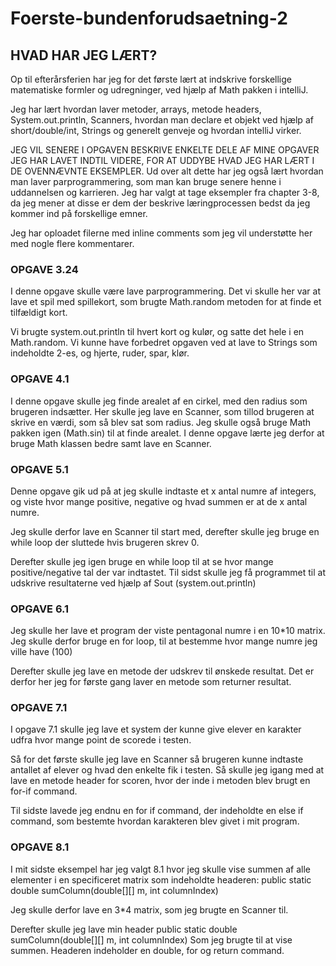 # Foerste-bundenforudsaetning-2

## HVAD HAR JEG LÆRT?


Op til efterårsferien har jeg for det første lært at indskrive forskellige matematiske formler og udregninger, ved hjælp af Math pakken i intelliJ. 

Jeg har lært hvordan laver metoder, arrays, metode headers, System.out.println, Scanners, hvordan man declare et objekt ved hjælp af short/double/int, Strings og generelt genveje og hvordan intelliJ virker.


JEG VIL SENERE I OPGAVEN BESKRIVE ENKELTE DELE AF MINE OPGAVER JEG HAR LAVET INDTIL VIDERE, FOR AT UDDYBE HVAD JEG HAR LÆRT I DE OVENNÆVNTE EKSEMPLER. 
Ud over alt dette har jeg også lært hvordan man laver parprogrammering, som man kan bruge senere henne i uddannelsen og karrieren.
Jeg har valgt at tage eksempler fra chapter 3-8, da jeg mener at disse er dem der beskrive læringprocessen bedst da jeg kommer ind på forskellige emner.

Jeg har oploadet filerne med inline comments som jeg vil understøtte her med nogle flere kommentarer. 

### OPGAVE 3.24


I denne opgave skulle være lave parprogrammering. Det vi skulle her var at lave et spil med spillekort, som brugte Math.random metoden for at finde et tilfældigt kort.

Vi brugte system.out.println til hvert kort og kulør, og satte det hele i en Math.random. Vi kunne have forbedret opgaven ved at lave to Strings som indeholdte 2-es, og hjerte, ruder, spar, klør. 



### OPGAVE 4.1


I denne opgave skulle jeg finde arealet af en cirkel, med den radius som brugeren indsætter. 
Her skulle jeg lave en Scanner, som tillod brugeren at skrive en værdi, som så blev sat som radius. 
Jeg skulle også bruge Math pakken igen (Math.sin) til at finde arealet. I denne opgave lærte jeg derfor at bruge Math klassen bedre samt lave en Scanner.



### OPGAVE 5.1


Denne opgave gik ud på at jeg skulle indtaste et x antal numre af integers, og viste hvor mange positive, negative og hvad summen er at de x antal numre. 

Jeg skulle derfor lave en Scanner til start med, derefter skulle jeg bruge en while loop der sluttede hvis brugeren skrev 0.

Derefter skulle jeg igen bruge en while loop til at se hvor mange positive/negative tal der var indtastet.
Til sidst skulle jeg få programmet til at udskrive resultaterne ved hjælp af Sout (system.out.println)



### OPGAVE 6.1


Jeg skulle her lave et program der viste pentagonal numre i en 10*10 matrix.
Jeg skulle derfor bruge en for loop, til at bestemme hvor mange numre jeg ville have (100)

Derefter skulle jeg lave en metode der udskrev til ønskede resultat. Det er derfor her jeg for første gang laver en metode som returner resultat.



### OPGAVE 7.1


I opgave 7.1 skulle jeg lave et system der kunne give elever en karakter udfra hvor mange point de scorede i testen. 

Så for det første skulle jeg lave en Scanner så brugeren kunne indtaste antallet af elever og hvad den enkelte fik i testen.
Så skulle jeg igang med at lave en metode header for scoren, hvor der inde i metoden blev brugt en for-if command. 

Til sidste lavede jeg endnu en for if command, der indeholdte en else if command, som bestemte hvordan karakteren blev givet i mit program.



### OPGAVE 8.1


I mit sidste eksempel har jeg valgt 8.1 hvor jeg skulle vise summen af alle elementer i en specificeret matrix som indeholdte headeren: public static double sumColumn(double[][] m, int columnIndex)



Jeg skulle derfor lave en 3*4 matrix, som jeg brugte en Scanner til. 

Derefter skulle jeg lave min header public static double sumColumn(double[][] m, int columnIndex)
Som jeg brugte til at vise summen. Headeren indeholder en double, for og return command. 
